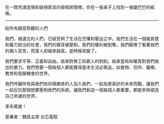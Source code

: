 在一間充滿塗鴉和破損家具的昏暗房間裡，你在一張桌子上找到一張皺巴巴的紙條。

---

給所有願意聆聽的人們

我們，被遺忘的人們，已經受夠了生活在恐懼和壓迫之中。我們生活在一個被貪婪和權力統治的社會，我們的聲音被壓制，我們的權利被剝奪。我們厭倦了看著我們的親人受苦，而富人卻越來越富。是時候改變了。

我們要求平等、正義和自由。結束對勞工和窮人的剝削。結束當局和權貴對我們施加的暴力。我們想要一個每個人都能獲得基本生活必需品，如食物、住所、醫療、教育和發展機會的世界。

我們呼籲所有與我們有同樣願景的人加入我們，一起為更美好的未來而戰。讓我們一起反抗那個想要壓制我們的系統。讓我們創造一個每個人都重要，都能參與塑造自己命運的世界。

革命萬歲！

簽署者：魏昌主席
台芯電馭
